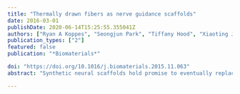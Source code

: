 ```yaml
---
title: "Thermally drawn fibers as nerve guidance scaffolds"
date: 2016-03-01
publishDate: 2020-06-14T15:25:55.355041Z
authors: ["Ryan A Koppes", "Seongjun Park", "Tiffany Hood", "Xiaoting Jia", "Negin Abdolrahim Poorheravi", "Anilkumar Harapanahalli Achyuta", "Yoel Fink", "Polina Anikeeva"]
publication_types: ["2"]
featured: false
publication: "*Biomaterials*"

doi: "https://doi.org/10.1016/j.biomaterials.2015.11.063"
abstract: "Synthetic neural scaffolds hold promise to eventually replace nerve autografts for tissue repair following peripheral nerve injury. Despite substantial evidence for the influence of scaffold geometry and dimensions on the rate of axonal growth, systematic evaluation of these parameters remains a challenge due to limitations in materials processing. We have employed fiber drawing to engineer a wide spectrum of polymer-based neural scaffolds with varied geometries and core sizes. Using isolated whole dorsal root ganglia as an in vitro model system we have identified key features enhancing nerve growth within these fiber scaffolds. Our approach enabled straightforward integration of microscopic topography at the scale of nerve fascicles within the scaffold cores, which led to accelerated Schwann cell migration, as well as neurite growth and alignment. Our findings indicate that fiber drawing provides a scalable and versatile strategy for producing nerve guidance channels capable of controlling direction and accelerating the rate of axonal growth."

---
```


